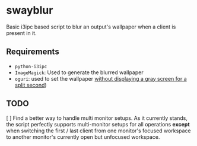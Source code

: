 # swayblur
Basic i3ipc based script to blur an output's wallpaper when a client is present in it.

## Requirements
+ `python-i3ipc`
+ `ImageMagick`: Used to generate the blurred wallpaper
+ `oguri`: used to set the wallpaper [without displaying a gray screen for a split second](https://github.com/swaywm/sway/issues/3693))

## TODO
[ ] Find a better way to handle multi monitor setups. As it currently stands, the script perfectly supports multi-monitor setups for all operations **except** when switching the first / last client from one monitor's focused workspace to another monitor's currently open but unfocused workspace.
